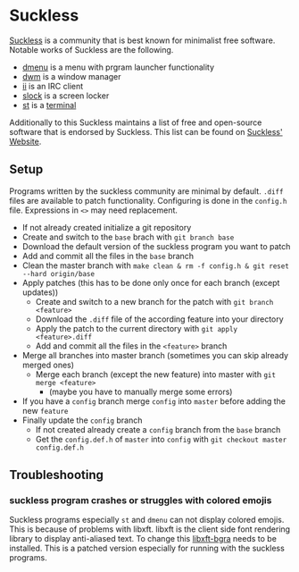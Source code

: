 # Suckless

[Suckless](https://suckless.org/) is a community that is best known for minimalist free software.
Notable works of Suckless are the following.

- [dmenu](https://tools.suckless.org/dmenu/) is a menu with prgram launcher functionality
- [dwm](https://dwm.suckless.org/) is a window manager
- [ii](https://tools.suckless.org/ii/) is an IRC client
- [slock](https://tools.suckless.org/slock/) is a screen locker
- [st](https://st.suckless.org/) is a [terminal](/wiki/system_console.md)

Additionally to this Suckless maintains a list of free and open-source software that is endorsed by
Suckless.
This list can be found on [Suckless' Website](https://suckless.org/rocks/).

## Setup

Programs written by the suckless community are minimal by default.
`.diff` files are available to patch functionality.
Configuring is done in the `config.h` file.
Expressions in `<>` may need replacement.

- If not already created initialize a git repository
- Create and switch to the `base` brach with `git branch base`
- Download the default version of the suckless program you want to patch
- Add and commit all the files in the `base` branch
- Clean the master branch
with `make clean & rm -f config.h & git reset --hard origin/base`
- Apply patches (this has to be done only once for each branch (except updates))
  - Create and switch to a new branch for the patch with `git branch <feature>`
  - Download the `.diff` file of the according feature into your directory
  - Apply the patch to the current directory with `git apply <feature>.diff`
  - Add and commit all the files in the `<feature>` branch
- Merge all branches into master branch (sometimes you can skip already merged
ones)
  - Merge each branch (except the new feature) into master with `git merge <feature>`
    - (maybe you have to manually merge some errors)
- If you have a `config` branch merge `config` into `master` before adding the
new `feature`
- Finally update the `config` branch
  - If not created already create a `config` branch from the `base` branch
  - Get the `config.def.h` of `master` into `config` with
  `git checkout master config.def.h`

## Troubleshooting

### suckless program crashes or struggles with colored emojis

Suckless programs  especially `st` and `dmenu` can not display colored
emojis.
This is because of problems with libxft.
libxft is the client side font rendering library to display anti-aliased text.
To change this [libxft-bgra](https://github.com/uditkarode/libxft-bgra) needs
to be installed.
This is a patched version especially for running with the suckless programs.
